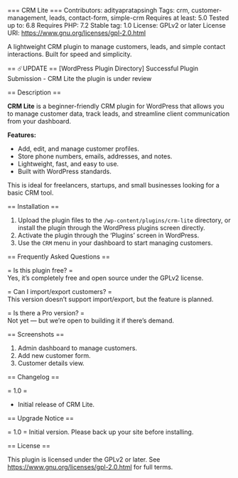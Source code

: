 === CRM Lite ===
Contributors: adityapratapsingh
Tags: crm, customer-management, leads, contact-form, simple-crm
Requires at least: 5.0
Tested up to: 6.8
Requires PHP: 7.2
Stable tag: 1.0
License: GPLv2 or later
License URI: https://www.gnu.org/licenses/gpl-2.0.html

A lightweight CRM plugin to manage customers, leads, and simple contact interactions. Built for speed and simplicity.


== ☄️UPDATE ==
[WordPress Plugin Directory] Successful Plugin Submission - CRM Lite
the plugin is under review


== Description ==

**CRM Lite** is a beginner-friendly CRM plugin for WordPress that allows you to manage customer data, track leads, and streamline client communication from your dashboard.

**Features:**
* Add, edit, and manage customer profiles.
* Store phone numbers, emails, addresses, and notes.
* Lightweight, fast, and easy to use.
* Built with WordPress standards.

This is ideal for freelancers, startups, and small businesses looking for a basic CRM tool.

== Installation ==

1. Upload the plugin files to the `/wp-content/plugins/crm-lite` directory, or install the plugin through the WordPress plugins screen directly.
2. Activate the plugin through the ‘Plugins’ screen in WordPress.
3. Use the `CRM` menu in your dashboard to start managing customers.

== Frequently Asked Questions ==

= Is this plugin free? =  
Yes, it’s completely free and open source under the GPLv2 license.

= Can I import/export customers? =  
This version doesn’t support import/export, but the feature is planned.

= Is there a Pro version? =  
Not yet — but we’re open to building it if there’s demand.

== Screenshots ==

1. Admin dashboard to manage customers.
2. Add new customer form.
3. Customer details view.

== Changelog ==

= 1.0 =
* Initial release of CRM Lite.

== Upgrade Notice ==

= 1.0 =
Initial version. Please back up your site before installing.

== License ==

This plugin is licensed under the GPLv2 or later. See https://www.gnu.org/licenses/gpl-2.0.html for full terms.


